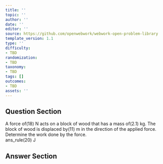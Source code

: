 ```yaml
---
title: ''
topic: ''
author: ''
date: ''
editor: ''
source: https://github.com/openwebwork/webwork-open-problem-library
template_version: 1.1
type: ''
difficulty:
- TBD
randomization:
- TBD
taxonomy:
- TBD
tags: []
outcomes:
- TBD
assets: ''
---
```


## Question Section 

 
  
A force of(18) N acts on a block of wood that has a mass of(2.1) kg. The block of wood is displaced by(11) m in the direction of the applied force. Determine the work done by the force.  
 ans_rule(20) J



## Answer Section

